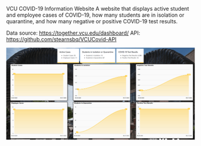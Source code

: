 VCU COVID-19 Information Website
A website that displays active student and employee cases of COVID-19, how many students are in isolation or quarantine, and how many negative or positive COVID-19 test results.
 



Data source: https://together.vcu.edu/dashboard/ 
API: https://github.com/stearnsbq/VCUCovid-API
 

![Image](https://raw.githubusercontent.com/stearnsbq/VCUCovid-website/master/info/images/image1.png)
  

